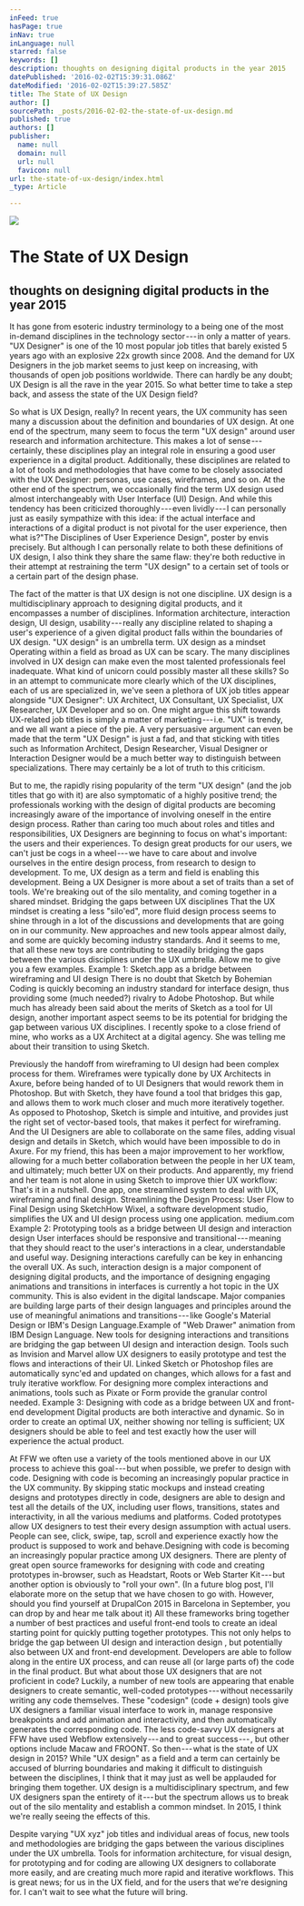 ```yaml
---
inFeed: true
hasPage: true
inNav: true
inLanguage: null
starred: false
keywords: []
description: thoughts on designing digital products in the year 2015
datePublished: '2016-02-02T15:39:31.086Z'
dateModified: '2016-02-02T15:39:27.585Z'
title: The State of UX Design
author: []
sourcePath: _posts/2016-02-02-the-state-of-ux-design.md
published: true
authors: []
publisher:
  name: null
  domain: null
  url: null
  favicon: null
url: the-state-of-ux-design/index.html
_type: Article

---
```

![](https://s3-us-west-2.amazonaws.com/the-grid-img/p/690702c635b8ef8bfa98903c31adf4fbae5c353f.jpg)

# The State of UX Design

## thoughts on designing digital products in the year 2015

It has gone from esoteric industry terminology to a being one of the most in-demand disciplines in the technology sector --- in only a matter of years. "UX Designer" is one of the 10 most popular job titles that barely existed 5 years ago with an explosive 22x growth since 2008\. And the demand for UX Designers in the job market seems to just keep on increasing, with thousands of open job positions worldwide. There can hardly be any doubt; UX Design is all the rave in the year 2015\. So what better time to take a step back, and assess the state of the UX Design field? 

So what is UX Design, really? In recent years, the UX community has seen many a discussion about the definition and boundaries of UX design. At one end of the spectrum, many seem to focus the term "UX design" around user research and information architecture. This makes a lot of sense --- certainly, these disciplines play an integral role in ensuring a good user experience in a digital product. Additionally, these disciplines are related to a lot of tools and methodologies that have come to be closely associated with the UX Designer: personas, use cases, wireframes, and so on. At the other end of the spectrum, we occasionally find the term UX design used almost interchangeably with User Interface (UI) Design. And while this tendency has been criticized thoroughly --- even lividly --- I can personally just as easily sympathize with this idea: if the actual interface and interactions of a digital product is not pivotal for the user experience, then what is?"The Disciplines of User Experience Design", poster by envis precisely. But although I can personally relate to both these definitions of UX design, I also think they share the same flaw: they're both reductive in their attempt at restraining the term "UX design" to a certain set of tools or a certain part of the design phase. 

The fact of the matter is that UX design is not one discipline. UX design is a multidisciplinary approach to designing digital products, and it encompasses a number of disciplines. Information architecture, interaction design, UI design, usability --- really any discipline related to shaping a user's experience of a given digital product falls within the boundaries of UX design. "UX design" is an umbrella term. UX design as a mindset Operating within a field as broad as UX can be scary. The many disciplines involved in UX design can make even the most talented professionals feel inadequate. What kind of unicorn could possibly master all these skills? So in an attempt to communicate more clearly which of the UX disciplines, each of us are specialized in, we've seen a plethora of UX job titles appear alongside "UX Designer": UX Architect, UX Consultant, UX Specialist, UX Researcher, UX Developer and so on. One might argue this shift towards UX-related job titles is simply a matter of marketing --- i.e. "UX" is trendy, and we all want a piece of the pie. A very persuasive argument can even be made that the term "UX Design" is just a fad, and that sticking with titles such as Information Architect, Design Researcher, Visual Designer or Interaction Designer would be a much better way to distinguish between specializations. There may certainly be a lot of truth to this criticism. 

But to me, the rapidly rising popularity of the term "UX design" (and the job titles that go with it) are also symptomatic of a highly positive trend; the professionals working with the design of digital products are becoming increasingly aware of the importance of involving oneself in the entire design process. Rather than caring too much about roles and titles and responsibilities, UX Designers are beginning to focus on what's important: the users and their experiences. To design great products for our users, we can't just be cogs in a wheel --- we have to care about and involve ourselves in the entire design process, from research to design to development. To me, UX design as a term and field is enabling this development. Being a UX Designer is more about a set of traits than a set of tools. We're breaking out of the silo mentality, and coming together in a shared mindset. Bridging the gaps between UX disciplines That the UX mindset is creating a less "silo'ed", more fluid design process seems to shine through in a lot of the discussions and developments that are going on in our community. New approaches and new tools appear almost daily, and some are quickly becoming industry standards. And it seems to me, that all these new toys are contributing to steadily bridging the gaps between the various disciplines under the UX umbrella. Allow me to give you a few examples. Example 1: Sketch.app as a bridge between wireframing and UI design There is no doubt that Sketch by Bohemian Coding is quickly becoming an industry standard for interface design, thus providing some (much needed?) rivalry to Adobe Photoshop. But while much has already been said about the merits of Sketch as a tool for UI design, another important aspect seems to be its potential for bridging the gap between various UX disciplines. I recently spoke to a close friend of mine, who works as a UX Architect at a digital agency. She was telling me about their transition to using Sketch. 

Previously the handoff from wireframing to UI design had been complex process for them. Wireframes were typically done by UX Architects in Axure, before being handed of to UI Designers that would rework them in Photoshop. But with Sketch, they have found a tool that bridges this gap, and allows them to work much closer and much more iteratively together. As opposed to Photoshop, Sketch is simple and intuitive, and provides just the right set of vector-based tools, that makes it perfect for wireframing. And the UI Designers are able to collaborate on the same files, adding visual design and details in Sketch, which would have been impossible to do in Axure. For my friend, this has been a major improvement to her workflow, allowing for a much better collaboration between the people in her UX team, and ultimately; much better UX on their products. And apparently, my friend and her team is not alone in using Sketch to improve thier UX workflow: That's it in a nutshell. One app, one streamlined system to deal with UX, wireframing and final design. Streamlining the Design Process: User Flow to Final Design using SketchHow Wixel, a software development studio, simplifies the UX and UI design process using one application. medium.com Example 2: Prototyping tools as a bridge between UI design and interaction design User interfaces should be responsive and transitional --- meaning that they should react to the user's interactions in a clear, understandable and useful way. Designing interactions carefully can be key in enhancing the overall UX. As such, interaction design is a major component of designing digital products, and the importance of designing engaging animations and transitions in interfaces is currently a hot topic in the UX community. This is also evident in the digital landscape. Major companies are building large parts of their design languages and principles around the use of meaningful animations and transitions --- like Google's Material Design or IBM's Design Language.Example of "Web Drawer" animation from IBM Design Language. New tools for designing interactions and transitions are bridging the gap between UI design and interaction design. Tools such as Invision and Marvel allow UX designers to easily prototype and test the flows and interactions of their UI. Linked Sketch or Photoshop files are automatically sync'ed and updated on changes, which allows for a fast and truly iterative workflow. For designing more complex interactions and animations, tools such as Pixate or Form provide the granular control needed. Example 3: Designing with code as a bridge between UX and front-end development Digital products are both interactive and dynamic. So in order to create an optimal UX, neither showing nor telling is sufficient; UX designers should be able to feel and test exactly how the user will experience the actual product.

At FFW we often use a variety of the tools mentioned above in our UX process to achieve this goal --- but when possible, we prefer to design with code. Designing with code is becoming an increasingly popular practice in the UX community. By skipping static mockups and instead creating designs and prototypes directly in code, designers are able to design and test all the details of the UX, including user flows, transitions, states and interactivity, in all the various mediums and platforms. Coded prototypes allow UX designers to test their every design assumption with actual users. People can see, click, swipe, tap, scroll and experience exactly how the product is supposed to work and behave.Designing with code is becoming an increasingly popular practice among UX designers. There are plenty of great open source frameworks for designing with code and creating prototypes in-browser, such as Headstart, Roots or Web Starter Kit --- but another option is obviously to "roll your own". (In a future blog post, I'll elaborate more on the setup that we have chosen to go with. However, should you find yourself at DrupalCon 2015 in Barcelona in September, you can drop by and hear me talk about it) All these frameworks bring together a number of best practices and useful front-end tools to create an ideal starting point for quickly putting together prototypes. This not only helps to bridge the gap between UI design and interaction design , but potentially also between UX and front-end development. Developers are able to follow along in the entire UX process, and can reuse all (or large parts of) the code in the final product. But what about those UX designers that are not proficient in code? Luckily, a number of new tools are appearing that enable designers to create semantic, well-coded prototypes --- without necessarily writing any code themselves. These "codesign" (code + design) tools give UX designers a familiar visual interface to work in, manage responsive breakpoints and add animation and interactivity, and then automatically generates the corresponding code. The less code-savvy UX designers at FFW have used Webflow extensively --- and to great success --- , but other options include Macaw and FROONT. So then --- what is the state of UX design in 2015? While "UX design" as a field and a term can certainly be accused of blurring boundaries and making it difficult to distinguish between the disciplines, I think that it may just as well be applauded for bringing them together. UX design is a multidisciplinary spectrum, and few UX designers span the entirety of it --- but the spectrum allows us to break out of the silo mentality and establish a common mindset. In 2015, I think we're really seeing the effects of this. 

Despite varying "UX xyz" job titles and individual areas of focus, new tools and methodologies are bridging the gaps between the various disciplines under the UX umbrella. Tools for information architecture, for visual design, for prototyping and for coding are allowing UX designers to collaborate more easily, and are creating much more rapid and iterative workflows. This is great news; for us in the UX field, and for the users that we're designing for. I can't wait to see what the future will bring.